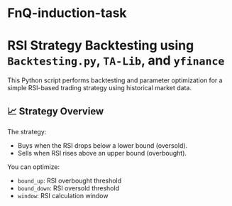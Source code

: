 # FnQ-induction-task
# RSI Strategy Backtesting using `Backtesting.py`, `TA-Lib`, and `yfinance`

This Python script performs backtesting and parameter optimization for a simple RSI-based trading strategy using historical market data.

## 📈 Strategy Overview

The strategy:
- Buys when the RSI drops below a lower bound (oversold).
- Sells when RSI rises above an upper bound (overbought).

You can optimize:
- `bound_up`: RSI overbought threshold
- `bound_down`: RSI oversold threshold
- `window`: RSI calculation window

